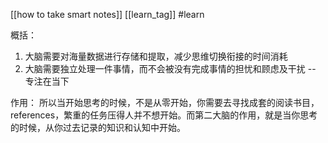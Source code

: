 [[how to take smart notes]] [[learn_tag]] #learn 


概括：
1. 大脑需要对海量数据进行存储和提取，减少思维切换衔接的时间消耗
2. 大脑需要独立处理一件事情，而不会被没有完成事情的担忧和顾虑及干扰 -- 专注在当下


作用：
所以当开始思考的时候，不是从零开始，你需要去寻找成套的阅读书目，references，繁重的任务压得人并不想开始。而第二大脑的作用，就是当你思考的时候，从你过去记录的知识和认知中开始。